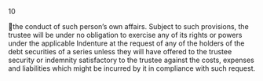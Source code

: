 10

the conduct of such person’s own affairs. Subject to such provisions, the trustee will be under no obligation to
exercise any of its rights or powers under the applicable Indenture at the request of any of the holders of the debt
securities of a series unless they will have offered to the trustee security or indemnity satisfactory to the trustee
against the costs, expenses and liabilities which might be incurred by it in compliance with such request.
